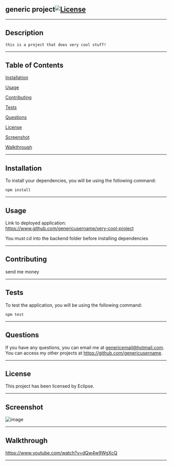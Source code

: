 
## generic project[![License](https://img.shields.io/badge/License-EPL%201.0-red.svg)](https://opensource.org/licenses/EPL-1.0)

---
## Description

    this is a project that does very cool stuff!

---
    

    
## Table of Contents

[Installation](#installation)

[Usage](#usage)

[Contributing](#contributing)

[Tests](#tests)

[Questions](#questions)

[License](#license)

[Screenshot](#screenshot)

[Walkthrough](#walkthrough)

---

    

## Installation

To install your dependencies, you will be using the following command:

    npm install

---

    


## Usage
            
Link to deployed application: https://www.github.com/genericusername/very-cool-project
        
You must cd into the backend folder before installing dependencies
        
---
        
            


## Contributing

send me money

---
        


## Tests
        
To test the application, you will be using the following command:

    npm test

---

        

    
## Questions

If you have any questions, you can email me at genericemail@hotmail.com. You can access my other projects at https://github.com/genericusername.


---
    


## License

This project has been licensed by Eclipse.

---
        


## Screenshot

![image](https://user-images.githubusercontent.com/82626937/138428443-493dd7c2-3ffb-4374-a0a8-97a27f62e847.png)

---
        


## Walkthrough

https://www.youtube.com/watch?v=dQw4w9WgXcQ

---
        
    